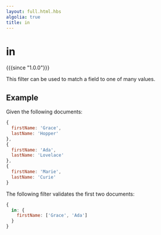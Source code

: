 ```yaml
---
layout: full.html.hbs
algolia: true
title: in
---
```


# in

{{{since "1.0.0"}}}

This filter can be used to match a field to one of many values.

## Example

Given the following documents:

```javascript
{
  firstName: 'Grace',
  lastName: 'Hopper'
},
{
  firstName: 'Ada',
  lastName: 'Lovelace'
},
{
  firstName: 'Marie',
  lastName: 'Curie'
}
```

The following filter validates the first two documents:

```javascript
{
  in: {
    firstName: ['Grace', 'Ada']
  }
}
```
